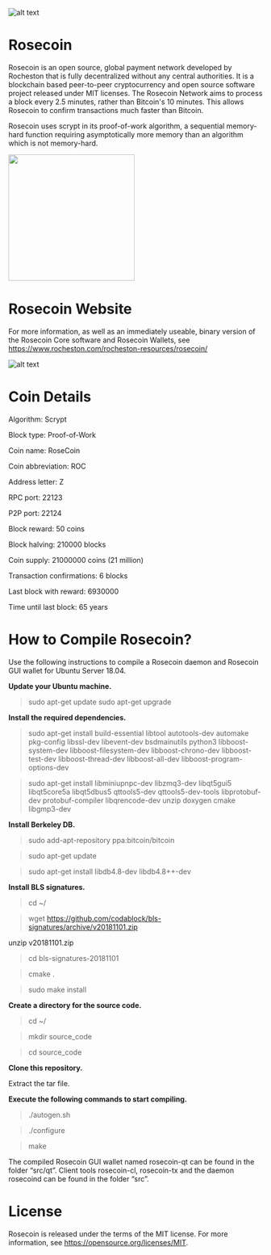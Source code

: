 ![alt text](https://www.rocheston.com/rocheston-resources/rosecoin/files/large_520258.png)
# Rosecoin
Rosecoin is an open source, global payment network developed by Rocheston that is fully decentralized without any central authorities. It is a blockchain based рееr-tо-рееr сrурtосurrеnсу аnd open ѕоurсе software project released under MIT lісеnѕеѕ. 
The Rosecoin Network aims to process a block every 2.5 minutes, rather than Bitcoin's 10 minutes. This allows Rosecoin to confirm transactions much faster than Bitcoin.

Rosecoin uses scrypt in its proof-of-work algorithm, a sequential memory-hard function requiring asymptotically more memory than an algorithm which is not memory-hard.


[<img src="https://www.rocheston.com/rocheston-resources/rosecoin/files/stacks-image-45c0b0d.png" width="250"/>](https://www.rocheston.com/rocheston-resources/rosecoin/files/stacks-image-45c0b0d.png)



# Rosecoin Website

For more information, as well as an immediately useable, binary version of the Rosecoin Core software and Rosecoin Wallets, see https://www.rocheston.com/rocheston-resources/rosecoin/

![alt text](https://www.rocheston.com/resources/rwammllet.png)
# Coin Details

Algorithm: Scrypt

Block type: Proof-of-Work

Coin name: RoseCoin

Coin abbreviation: ROC

Address letter: Z

RPC port: 22123

P2P port: 22124

Block reward: 50 coins

Block halving: 210000 blocks

Coin supply: 21000000 coins (21 million)

Transaction confirmations: 6 blocks

Last block with reward: 6930000

Time until last block:	65 years

# How to Compile Rosecoin?
Use the following instructions to compile a Rosecoin daemon and Rosecoin GUI wallet for Ubuntu Server 18.04.

**Update your Ubuntu machine.**

> sudo apt-get update
> sudo apt-get upgrade

**Install the required dependencies.**

> sudo apt-get install build-essential libtool autotools-dev automake pkg-config libssl-dev libevent-dev bsdmainutils python3 libboost-system-dev libboost-filesystem-dev libboost-chrono-dev libboost-test-dev libboost-thread-dev libboost-all-dev libboost-program-options-dev

> sudo apt-get install libminiupnpc-dev libzmq3-dev libqt5gui5 libqt5core5a libqt5dbus5 qttools5-dev qttools5-dev-tools libprotobuf-dev protobuf-compiler libqrencode-dev unzip doxygen cmake libgmp3-dev

**Install Berkeley DB.**

> sudo add-apt-repository ppa:bitcoin/bitcoin

> sudo apt-get update

> sudo apt-get install libdb4.8-dev libdb4.8++-dev

**Install BLS signatures.**

> cd ~/

> wget https://github.com/codablock/bls-signatures/archive/v20181101.zip

unzip v20181101.zip

> cd bls-signatures-20181101

> cmake .

> sudo make install

**Create a directory for the source code.**

> cd ~/

> mkdir source_code

> cd source_code

**Clone this repository.**

Extract the tar file.

**Execute the following commands to start compiling.**

> ./autogen.sh

> ./configure

> make

The compiled Rosecoin GUI wallet named rosecoin-qt can be found in the folder “src/qt”. Client tools rosecoin-cl, rosecoin-tx and the daemon rosecoind can be found in the folder “src”.

# License
Rosecoin is released under the terms of the MIT license. For more information, see https://opensource.org/licenses/MIT.
